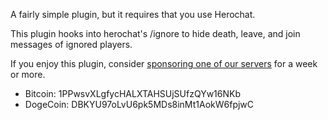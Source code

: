 A fairly simple plugin, but it requires that you use Herochat.

This plugin hooks into herochat's /ignore to hide death, leave, and join messages of ignored players.

If you enjoy this plugin, consider [sponsoring one of our servers](http://www.minetexas.com/minetexas-store-usd-bitcoin.html) for a week or more.

- Bitcoin: 1PPwsvXLgfycHALXTAHSUjSUfzQYw16NKb
- DogeCoin: DBKYU97oLvU6pk5MDs8inMt1AokW6fpjwC
